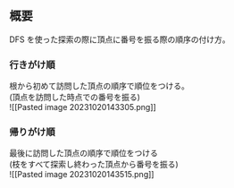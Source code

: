 ## 概要

DFS を使った探索の際に頂点に番号を振る際の順序の付け方。

### 行きがけ順

根から初めて訪問した頂点の順序で順位をつける。  
(頂点を訪問した時点での番号を振る)  
![[Pasted image 20231020143305.png]]

### 帰りがけ順

最後に訪問した頂点の順序で順位をつける  
(枝をすべて探索し終わった頂点から番号を振る)  
![[Pasted image 20231020143515.png]]
